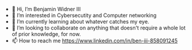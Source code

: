 - 👋 Hi, I’m Benjamin Widner III
- 👀 I’m interested in Cybersecutity and Computer networking
- 🌱 I’m currently learning about whatever catches my eye. 
- 💞️ I’m looking to collaborate on anything that doesn't require a whole lot of prior knowledge, for now.
- 📫 How to reach me https://www.linkedin.com/in/ben-iii-858091245

<!---
Hathsin/Hathsin is a ✨ special ✨ repository because its `README.md` (this file) appears on your GitHub profile.
You can click the Preview link to take a look at your changes.
--->
